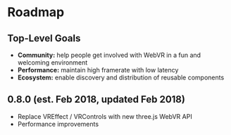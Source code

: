 # Roadmap

## Top-Level Goals

- **Community:** help people get involved with WebVR in a fun and welcoming environment
- **Performance:** maintain high framerate with low latency
- **Ecosystem:** enable discovery and distribution of reusable components

## 0.8.0 (est. Feb 2018, updated Feb 2018)

- Replace VREffect / VRControls with new three.js WebVR API
- Performance improvements
